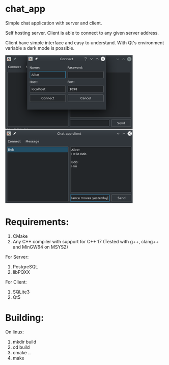# chat_app

Simple chat application with server and client.

Self hosting server. Client is able to connect to any given server address. 

Client have simple interface and easy to understand. With Qt's environment variable a dark mode is possible.

<img src="images/connect_window.png" width=400> <img src="images/chat_window.png" width=400>

# Requirements:
  1. CMake
  2. Any C++ compiler with support for C++ 17 (Tested with g++, clang++ and MinGW64 on MSYS2)
  
For Server:
  1. PostgreSQL
  2. libPQXX

For Client:
  1. SQLite3
  2. Qt5

# Building:
On linux:
  1. mkdir build
  2. cd build
  3. cmake ..
  4. make
